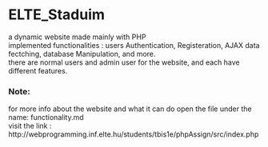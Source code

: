 # ELTE_Staduim
a dynamic website made mainly with PHP <br/>
implemented functionalities : users Authentication, Registeration, AJAX data fectching, database Manipulation, and more. <br/>
there are normal users and admin user for the website, and each have different features.<br/>
<h3>Note:</h3>
for more info about the website and what it can do open the file under the name: functionality.md <br/>
visit the link : http://webprogramming.inf.elte.hu/students/tbis1e/phpAssign/src/index.php
